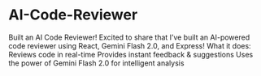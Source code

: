 # AI-Code-Reviewer
 Built an AI Code Reviewer!  Excited to share that I’ve built an AI-powered code reviewer using React, Gemini Flash 2.0, and Express!  What it does:   Reviews code in real-time Provides instant feedback &amp; suggestions  Uses the power of Gemini Flash 2.0 for intelligent analysis  
